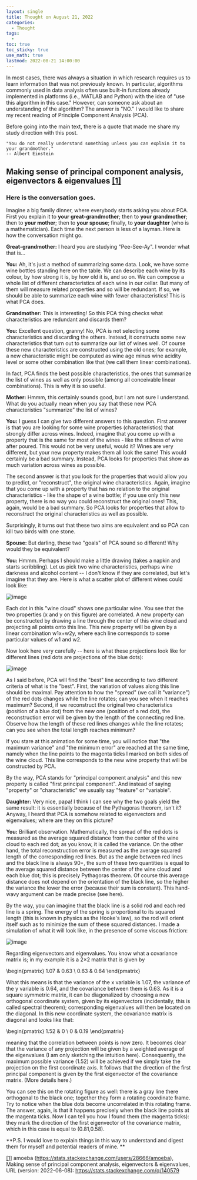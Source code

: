 ```yaml
---
layout: single
title: Thought on August 21, 2022
categories: 
  - Thought
tags:       
  - 
toc: true
toc_sticky: true
use_math: true
lastmod: 2022-08-21 14:00:00
---
```


In most cases, there was always a situation in which research requires us to learn information that was not previously known. In particular, algorithms commonly used in data analysis often use built-in functions already implemented in platforms (i.e., MATLAB and Python) with the idea of "use this algorithm in this case." However, can someone ask about an understanding of the algorithm? The answer is "NO." I would like to share my recent reading of Principle Component Analysis (PCA).

Before going into the main text, there is a quote that made me share my study direction with this post.

```
"You do not really understand something unless you can explain it to your grandmother."
-- Albert Einstein
```

## Making sense of principal component analysis, eigenvectors & eigenvalues <b id="a1">[[1]](#f1)</b>

### Here is the conversation goes.

Imagine a big family dinner, where everybody starts asking you about PCA. First you explain it to **your great-grandmother**; then to **your grandmother**; then to **your mother**; then to **your spouse**; finally, to **your daughter** (who is a mathematician). Each time the next person is less of a layman. Here is how the conversation might go.

**Great-grandmother:** I heard you are studying "Pee-See-Ay". I wonder what that is...

**You:** Ah, it's just a method of summarizing some data. Look, we have some wine bottles standing here on the table. We can describe each wine by its colour, by how strong it is, by how old it is, and so on. We can compose a whole list of different characteristics of each wine in our cellar. But many of them will measure related properties and so will be redundant. If so, we should be able to summarize each wine with fewer characteristics! This is what PCA does.

**Grandmother:** This is interesting! So this PCA thing checks what characteristics are redundant and discards them?

**You:** Excellent question, granny! No, PCA is not selecting some characteristics and discarding the others. Instead, it constructs some new characteristics that turn out to summarize our list of wines well. Of course these new characteristics are constructed using the old ones; for example, a new characteristic might be computed as wine age minus wine acidity level or some other combination like that (we call them linear combinations).

In fact, PCA finds the best possible characteristics, the ones that summarize the list of wines as well as only possible (among all conceivable linear combinations). This is why it is so useful.

**Mother:** Hmmm, this certainly sounds good, but I am not sure I understand. What do you actually mean when you say that these new PCA characteristics "summarize" the list of wines?

**You:** I guess I can give two different answers to this question. First answer is that you are looking for some wine properties (characteristics) that strongly differ across wines. Indeed, imagine that you come up with a property that is the same for most of the wines - like the stillness of wine after poured. This would not be very useful, would it? Wines are very different, but your new property makes them all look the same! This would certainly be a bad summary. Instead, PCA looks for properties that show as much variation across wines as possible.

The second answer is that you look for the properties that would allow you to predict, or "reconstruct", the original wine characteristics. Again, imagine that you come up with a property that has no relation to the original characteristics - like the shape of a wine bottle; if you use only this new property, there is no way you could reconstruct the original ones! This, again, would be a bad summary. So PCA looks for properties that allow to reconstruct the original characteristics as well as possible.

Surprisingly, it turns out that these two aims are equivalent and so PCA can kill two birds with one stone.

**Spouse:** But darling, these two "goals" of PCA sound so different! Why would they be equivalent?

**You:** Hmmm. Perhaps I should make a little drawing (takes a napkin and starts scribbling). Let us pick two wine characteristics, perhaps wine darkness and alcohol content -- I don't know if they are correlated, but let's imagine that they are. Here is what a scatter plot of different wines could look like:

![image](https://user-images.githubusercontent.com/15663593/185815834-3b0a3cda-cdf0-4c6b-a911-c07132d552e0.png)

Each dot in this "wine cloud" shows one particular wine. You see that the two properties (x and y on this figure) are correlated. A new property can be constructed by drawing a line through the center of this wine cloud and projecting all points onto this line. This new property will be given by a linear combination w1x+w2y, where each line corresponds to some particular values of w1 and w2.

Now look here very carefully -- here is what these projections look like for different lines (red dots are projections of the blue dots):

![image](https://user-images.githubusercontent.com/15663593/185815860-f65f40aa-8320-487b-b3f1-7eef4768ce34.png)

As I said before, PCA will find the "best" line according to two different criteria of what is the "best". First, the variation of values along this line should be maximal. Pay attention to how the "spread" (we call it "variance") of the red dots changes while the line rotates; can you see when it reaches maximum? Second, if we reconstruct the original two characteristics (position of a blue dot) from the new one (position of a red dot), the reconstruction error will be given by the length of the connecting red line. Observe how the length of these red lines changes while the line rotates; can you see when the total length reaches minimum?

If you stare at this animation for some time, you will notice that "the maximum variance" and "the minimum error" are reached at the same time, namely when the line points to the magenta ticks I marked on both sides of the wine cloud. This line corresponds to the new wine property that will be constructed by PCA.

By the way, PCA stands for "principal component analysis" and this new property is called "first principal component". And instead of saying "property" or "characteristic" we usually say "feature" or "variable".

**Daughter:** Very nice, papa! I think I can see why the two goals yield the same result: it is essentially because of the Pythagoras theorem, isn't it? Anyway, I heard that PCA is somehow related to eigenvectors and eigenvalues; where are they on this picture?

**You:** Brilliant observation. Mathematically, the spread of the red dots is measured as the average squared distance from the center of the wine cloud to each red dot; as you know, it is called the variance. On the other hand, the total reconstruction error is measured as the average squared length of the corresponding red lines. But as the angle between red lines and the black line is always 90∘, the sum of these two quantities is equal to the average squared distance between the center of the wine cloud and each blue dot; this is precisely Pythagoras theorem. Of course this average distance does not depend on the orientation of the black line, so the higher the variance the lower the error (because their sum is constant). This hand-wavy argument can be made precise (see here).

By the way, you can imagine that the black line is a solid rod and each red line is a spring. The energy of the spring is proportional to its squared length (this is known in physics as the Hooke's law), so the rod will orient itself such as to minimize the sum of these squared distances. I made a simulation of what it will look like, in the presence of some viscous friction:

![image](https://user-images.githubusercontent.com/15663593/185815873-87b1fe69-536f-41bf-b229-c5ac490d4abf.png)

Regarding eigenvectors and eigenvalues. You know what a covariance matrix is; in my example it is a 2×2 matrix that is given by

\begin{pmatrix}
1.07 & 0.63 \\
0.63 & 0.64 
\end{pmatrix}

What this means is that the variance of the x variable is 1.07, the variance of the y variable is 0.64, and the covariance between them is 0.63. As it is a square symmetric matrix, it can be diagonalized by choosing a new orthogonal coordinate system, given by its eigenvectors (incidentally, this is called spectral theorem); corresponding eigenvalues will then be located on the diagonal. In this new coordinate system, the covariance matrix is diagonal and looks like that:

\begin{pmatrix}
1.52 & 0 \\
0    & 0.19 
\end{pmatrix}

meaning that the correlation between points is now zero. It becomes clear that the variance of any projection will be given by a weighted average of the eigenvalues (I am only sketching the intuition here). Consequently, the maximum possible variance (1.52) will be achieved if we simply take the projection on the first coordinate axis. It follows that the direction of the first principal component is given by the first eigenvector of the covariance matrix. (More details here.)

You can see this on the rotating figure as well: there is a gray line there orthogonal to the black one; together they form a rotating coordinate frame. Try to notice when the blue dots become uncorrelated in this rotating frame. The answer, again, is that it happens precisely when the black line points at the magenta ticks. Now I can tell you how I found them (the magenta ticks): they mark the direction of the first eigenvector of the covariance matrix, which in this case is equal to (0.81,0.58).

**P.S. I would love to explain things in this way to understand and digest them for myself and potential readers of mine. **

<b id="f1"></b>[[1]](#a1) amoeba (https://stats.stackexchange.com/users/28666/amoeba), Making sense of principal component analysis, eigenvectors & eigenvalues, URL (version: 2022-06-08): https://stats.stackexchange.com/q/140579
